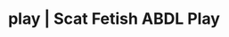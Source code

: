 ---
categories:
- Fantasy Kink
- E-Girl Erotica
- Inclusive Desire
- Sensual Cosplay
- Alt Aesthetic
image: /assets/images/1747714218149.jpg
layout: post
schema:
  description: Premium adult content featuring Scat Fetish, ABDL Play. High-quality
    images with sensual themes.
  keywords:
  - Mindful Kink
  - NSFW Art
  - ABDL Play
  - Tattooed Beauties
  - Spiritual Kink
  - E-Girl Erotica
  - Scat Fetish
  name: 1747714218149 | Scat Fetish ABDL Play
  type: VisualArtwork
seo:
  description: Featured content with exclusive Scat Fetish, ABDL Play. HD images available.
  keywords: Scat Fetish, ABDL Play
  og_image: /assets/images/1747714218149.jpg
  schema_type: VisualArtwork
tags:
- '#play'
- Scat Fetish
- ABDL Play
title: play | Scat Fetish ABDL Play
---